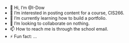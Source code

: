 - 👋 Hi, I’m @I-Dow
- 👀 I’m interested in posting content for a course, CIS266.
- 🌱 I’m currently learning how to build a portfolio.
- 💞️ I’m looking to collaborate on nothing.
- 📫 How to reach me is through the school email.
- ⚡ Fun fact: ...

<!---
I-Dow/I-Dow is a ✨ special ✨ repository because its `README.md` (this file) appears on your GitHub profile.
You can click the Preview link to take a look at your changes.
--->
